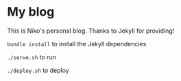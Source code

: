 # My blog

This is Niko's personal blog. Thanks to Jekyll for providing!

`bundle install` to install the Jekyll dependencies

`./serve.sh` to run

`./deploy.sh` to deploy
